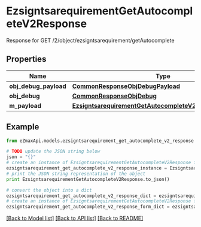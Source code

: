 # EzsigntsarequirementGetAutocompleteV2Response

Response for GET /2/object/ezsigntsarequirement/getAutocomplete

## Properties

Name | Type | Description | Notes
------------ | ------------- | ------------- | -------------
**obj_debug_payload** | [**CommonResponseObjDebugPayload**](CommonResponseObjDebugPayload.md) |  | 
**obj_debug** | [**CommonResponseObjDebug**](CommonResponseObjDebug.md) |  | [optional] 
**m_payload** | [**EzsigntsarequirementGetAutocompleteV2ResponseMPayload**](EzsigntsarequirementGetAutocompleteV2ResponseMPayload.md) |  | 

## Example

```python
from eZmaxApi.models.ezsigntsarequirement_get_autocomplete_v2_response import EzsigntsarequirementGetAutocompleteV2Response

# TODO update the JSON string below
json = "{}"
# create an instance of EzsigntsarequirementGetAutocompleteV2Response from a JSON string
ezsigntsarequirement_get_autocomplete_v2_response_instance = EzsigntsarequirementGetAutocompleteV2Response.from_json(json)
# print the JSON string representation of the object
print EzsigntsarequirementGetAutocompleteV2Response.to_json()

# convert the object into a dict
ezsigntsarequirement_get_autocomplete_v2_response_dict = ezsigntsarequirement_get_autocomplete_v2_response_instance.to_dict()
# create an instance of EzsigntsarequirementGetAutocompleteV2Response from a dict
ezsigntsarequirement_get_autocomplete_v2_response_form_dict = ezsigntsarequirement_get_autocomplete_v2_response.from_dict(ezsigntsarequirement_get_autocomplete_v2_response_dict)
```
[[Back to Model list]](../README.md#documentation-for-models) [[Back to API list]](../README.md#documentation-for-api-endpoints) [[Back to README]](../README.md)


